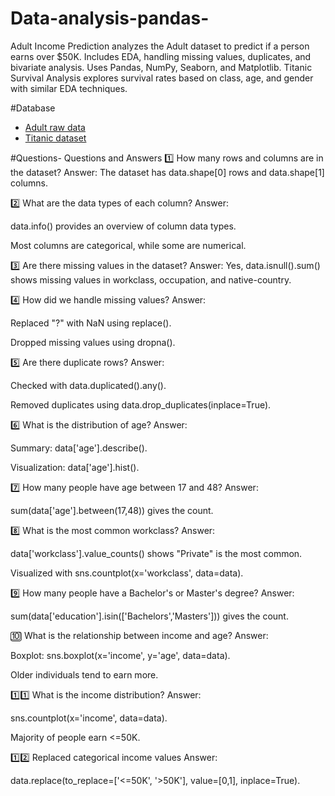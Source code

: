 # Data-analysis-pandas-
Adult Income Prediction analyzes the Adult dataset to predict if a person earns over $50K. Includes EDA, handling missing values, duplicates, and bivariate analysis. Uses Pandas, NumPy, Seaborn, and Matplotlib. Titanic Survival Analysis explores survival rates based on class, age, and gender with similar EDA techniques.

#Database
- <a href="https://github.com/aryansohani/Data-analysis-pandas-/blob/main/adult.csv">Adult raw data</a>
- <a href="https://github.com/aryansohani/Data-analysis-pandas-/blob/main/train.csv">Titanic dataset</a>

#Questions-
Questions and Answers
1️⃣ How many rows and columns are in the dataset?
Answer: The dataset has data.shape[0] rows and data.shape[1] columns.

2️⃣ What are the data types of each column?
Answer:

data.info() provides an overview of column data types.

Most columns are categorical, while some are numerical.

3️⃣ Are there missing values in the dataset?
Answer: Yes, data.isnull().sum() shows missing values in workclass, occupation, and native-country.

4️⃣ How did we handle missing values?
Answer:

Replaced "?" with NaN using replace().

Dropped missing values using dropna().

5️⃣ Are there duplicate rows?
Answer:

Checked with data.duplicated().any().

Removed duplicates using data.drop_duplicates(inplace=True).

6️⃣ What is the distribution of age?
Answer:

Summary: data['age'].describe().

Visualization: data['age'].hist().

7️⃣ How many people have age between 17 and 48?
Answer:

sum(data['age'].between(17,48)) gives the count.

8️⃣ What is the most common workclass?
Answer:

data['workclass'].value_counts() shows "Private" is the most common.

Visualized with sns.countplot(x='workclass', data=data).

9️⃣ How many people have a Bachelor's or Master's degree?
Answer:

sum(data['education'].isin(['Bachelors','Masters'])) gives the count.

🔟 What is the relationship between income and age?
Answer:

Boxplot: sns.boxplot(x='income', y='age', data=data).

Older individuals tend to earn more.

1️⃣1️⃣ What is the income distribution?
Answer:

sns.countplot(x='income', data=data).

Majority of people earn <=50K.

1️⃣2️⃣ Replaced categorical income values
Answer:

data.replace(to_replace=['<=50K', '>50K'], value=[0,1], inplace=True).

